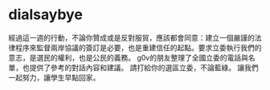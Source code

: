 dialsaybye
==========

經過這一週的行動，不論你贊成或是反對服貿，應該都會同意：建立一個嚴謹的法律程序來監督兩岸協議的簽訂是必要，也是重建信任的起點。要求立委執行我們的意志，是選民的權利，也是公民的義務。  g0v的朋友整理了全國立委的電話與名單，也提供了參考的對話內容和建議。  請打給你的選區立委，不論藍綠。 讓我們一起努力，讓學生早點回家。
